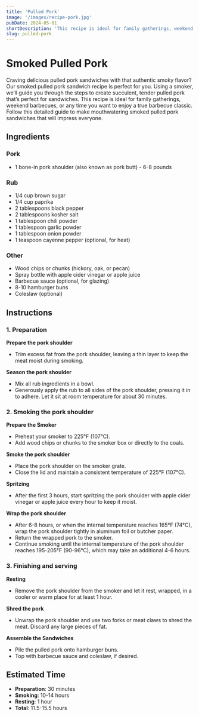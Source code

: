```yaml
---
title: 'Pulled Pork'
image: '/images/recipe-pork.jpg'
pubDate: 2024-05-01
shortDescription: 'This recipe is ideal for family gatherings, weekend barbecues, or any time you want to enjoy a true barbecue classic.'
slug: pulled-pork
---
```



# Smoked Pulled Pork

Craving delicious pulled pork sandwiches with that authentic smoky flavor? Our smoked pulled pork sandwich recipe is perfect for you. Using a smoker, we’ll guide you through the steps to create succulent, tender pulled pork that’s perfect for sandwiches. This recipe is ideal for family gatherings, weekend barbecues, or any time you want to enjoy a true barbecue classic. Follow this detailed guide to make mouthwatering smoked pulled pork sandwiches that will impress everyone.


## Ingredients

### Pork

- 1 bone-in pork shoulder (also known as pork butt) - 6-8 pounds

### Rub

- 1/4 cup brown sugar
- 1/4 cup paprika
- 2 tablespoons black pepper
- 2 tablespoons kosher salt
- 1 tablespoon chili powder
- 1 tablespoon garlic powder
- 1 tablespoon onion powder
- 1 teaspoon cayenne pepper (optional, for heat)

### Other

- Wood chips or chunks (hickory, oak, or pecan)
- Spray bottle with apple cider vinegar or apple juice
- Barbecue sauce (optional, for glazing)
- 8-10 hamburger buns
- Coleslaw (optional)


## Instructions

### 1. Preparation

**Prepare the pork shoulder**

- Trim excess fat from the pork shoulder, leaving a thin layer to keep the meat moist during smoking.

**Season the pork shoulder**

- Mix all rub ingredients in a bowl.
- Generously apply the rub to all sides of the pork shoulder, pressing it in to adhere. Let it sit at room temperature for about 30 minutes.


### 2. Smoking the pork shoulder

**Prepare the Smoker**

- Preheat your smoker to 225°F (107°C).
- Add wood chips or chunks to the smoker box or directly to the coals.

**Smoke the pork shoulder**

- Place the pork shoulder on the smoker grate.
- Close the lid and maintain a consistent temperature of 225°F (107°C).

**Spritzing**

- After the first 3 hours, start spritzing the pork shoulder with apple cider vinegar or apple juice every hour to keep it moist.

**Wrap the pork shoulder**

- After 6-8 hours, or when the internal temperature reaches 165°F (74°C), wrap the pork shoulder tightly in aluminum foil or butcher paper.
- Return the wrapped pork to the smoker.
- Continue smoking until the internal temperature of the pork shoulder reaches 195-205°F (90-96°C), which may take an additional 4-6 hours.

### 3. Finishing and serving

**Resting**

- Remove the pork shoulder from the smoker and let it rest, wrapped, in a cooler or warm place for at least 1 hour.

**Shred the pork**

- Unwrap the pork shoulder and use two forks or meat claws to shred the meat. Discard any large pieces of fat.

**Assemble the Sandwiches**

- Pile the pulled pork onto hamburger buns.
- Top with barbecue sauce and coleslaw, if desired.

## Estimated Time

- **Preparation**: 30 minutes
- **Smoking**: 10-14 hours
- **Resting**: 1 hour
- **Total**: 11.5-15.5 hours
